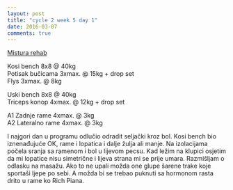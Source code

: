 ```yaml
---
layout: post
title: "cycle 2 week 5 day 1"
date: 2016-03-07
comments: true
---
```


[Mistura rehab](/snagata/log/2015/07/20/mistura-rehab/)

Kosi bench 8x8 @ 40kg  
Potisak bučicama 3xmax. @ 15kg + drop set  
Flys 3xmax. @ 8kg   

Uski bench 8x8 @ 40kg  
Triceps konop 4xmax. @ 12kg + drop set  

A1 Zadnje rame 4xmax. @ 3kg  
A2 Lateralno rame 4xmax. @ 3kg  

I najgori dan u programu odlučio odradit seljački kroz bol. Kosi bench bio iznenađujuće OK, rame i lopatica i dalje žulja ali manje. Na izolacijama počela sranja sa ramenom i bol u lijevom pecsu. Kad ležim na klupici osjetim da mi lopatice nisu simetrične i lijeva strana mi se prije umara. Razmišljam o odlasku na masažu. Ako to ne upali možda one glupe šarene trake koje sportaši ljepe po sebi. A možda bi se trebao puknuti sa hormonom rasta drito u rame ko Rich Piana. 
